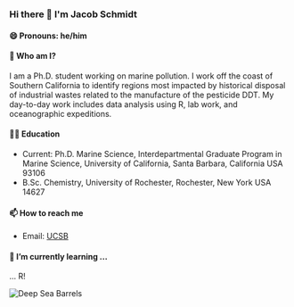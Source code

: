 ### Hi there 👋 I'm Jacob Schmidt
#### 😄 Pronouns: he/him

#### 🧪 Who am I?
I am a Ph.D. student working on marine pollution. I work off the coast of Southern California to identify regions most impacted by historical disposal of industrial wastes related to the manufacture of the pesticide DDT. My day-to-day work includes data analysis using R, lab work, and oceanographic expeditions. 

#### 🧑‍🎓 Education
-  Current: Ph.D. Marine Science, Interdepartmental Graduate Program in Marine Science, University of California, Santa Barbara, California USA 93106
-  B.Sc. Chemistry, University of Rochester, Rochester, New York USA 14627

#### 📫 How to reach me
-  Email: [UCSB](mailto:jschmidt@ucsb.edu)

#### 🌱 I’m currently learning ...
... R! 

![Deep Sea Barrels](https://ca-times.brightspotcdn.com/dims4/default/e163b4d/2147483647/strip/true/crop/1920x1080+0+0/resize/1200x675!/format/webp/quality/75/?url=https%3A%2F%2Fcalifornia-times-brightspot.s3.amazonaws.com%2Fc6%2Ffe%2F2260daf84721a1d498e7e51f0742%2Fla-photos-handouts-628847-me-ddt-story05.JPG)
